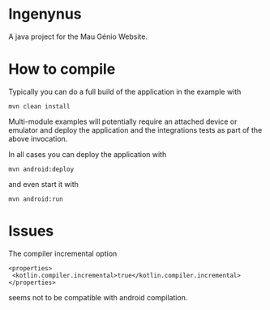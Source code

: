 # Ingenynus
A java project for the Mau Génio Website.

How to compile
=

Typically you can do a full build of the application in the example with

    mvn clean install
Multi-module examples will potentially require an attached device or emulator and deploy the application and the integrations tests as part of the above invocation.

In all cases you can deploy the application with

    mvn android:deploy
and even start it with

    mvn android:run


Issues
=

The compiler incremental option 

    <properties>
     <kotlin.compiler.incremental>true</kotlin.compiler.incremental>
    </properties> 
seems not to be compatible with android compilation.

